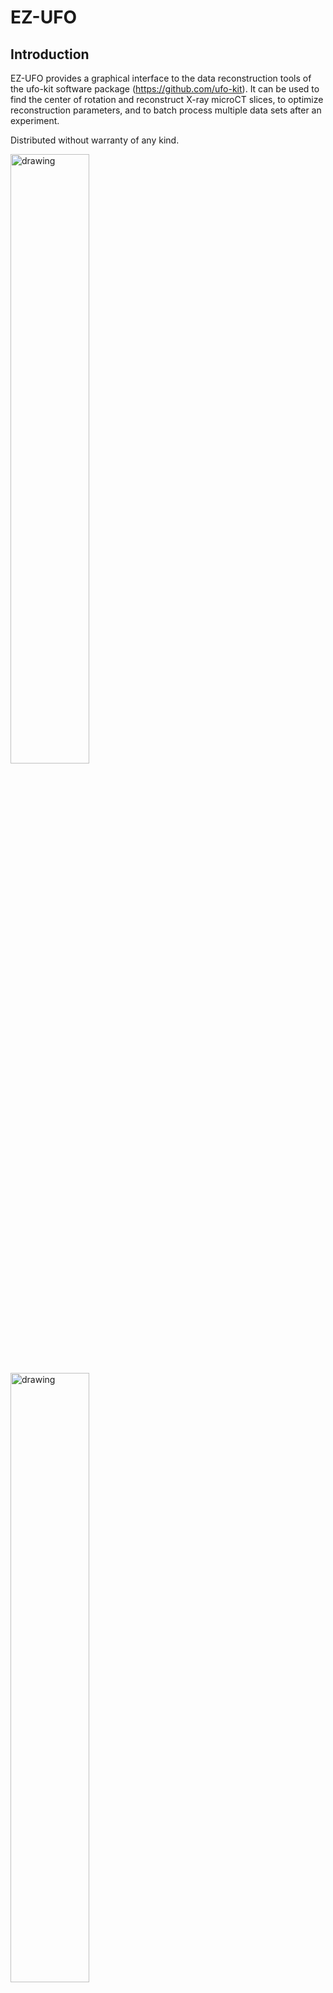<h1> EZ-UFO </h1>

<h2> Introduction </h2>
  
EZ-UFO provides a graphical interface to the data reconstruction tools of 
the ufo-kit software package (https://github.com/ufo-kit). 
It can be used to find the center of rotation and reconstruct 
X-ray microCT slices, to optimize reconstruction parameters, 
and to batch process multiple data sets after an experiment.

Distributed without warranty of any kind.

<img src="https://github.com/sgasilov/ez_ufo/blob/ez_ufo_qt/ezufo_interface1.png" alt="drawing" width="50%"/>
<img src="https://github.com/sgasilov/ez_ufo/blob/ez_ufo_qt/ezufo_interface2.png" alt="drawing" width="50%"/>
  
<h2> Installation Requirements </h2>
  
1. Working installation of ufo-core, ufo-python-tools, ufo-filters, 
tofu, and concert is required. This version was tested with
* ufo-core:  
https://github.com/ufo-kit/ufo-core/commit/ab39783930ccbe3fa06e0f50427e01376f431256
* ufo-filters:
https://github.com/ufo-kit/ufo-filters/commit/2f2dbf96c3075de062e73c655708af516773110c
* tofu:
https://github.com/ufo-kit/tofu/commit/6d7c27328bf9397d7f8c7e99ce7520ac90007afa
* concert:
https://github.com/ufo-kit/concert/commit/6bb7b3436702adaa2e6df1e0c0e68de6837dd582

<h2> Installation Instructions </h2>

1. Install Python 3.8
- https://www.python.org/downloads/release/python-384/
- https://www.liquidweb.com/kb/how-to-install-python-3-on-centos-7/
- Save python tarball to /opt or some other directory
	- wget https://www.python.org/ftp/python/3.8.4/Python-3.8.4.tgz
- Unzip tarball
	- tar -xzf Python-3.8.4.tgz
	- cd Python-3.8.4
- Compile and install Python
	- ./configure –enable-optimizations
	- <addr> make altinstall </addr>

2. Install virtualenv
	- python3.8 -m pip install virtualenv
	- virtualenv –python=$(which python3.8) ~/my_venvs/bmit38
	
3. Activate virtualenv
	- source ~/my_venvs/bmit38/bin/activate

4. Install python modules
	- pip install -r requirements.txt

5. Download and install Tofu
	- cd ~/my_venvs/bmit38/lib
	- git clone https://github.com/ufo-kit/tofu.git
	- cd tofu
	- git checkout flow	
	- python setup.py install –-record install_manifest.txt

6. Install EZ_UFO
	- cd ~my/venvs/bmit38/lib
	- git clone https://github.com/sgasilov/ez_ufo.git
	- cd ez_ufo
	- git checkout ez_ufo_qt
	- python setup.py install –-record install_manifest.txt

<h2> How it works </h2>

![Image of Block Scheme](https://github.com/sgasilov/ez_ufo/blob/ez_ufo_qt/ezufo_block-scheme.jpg)

It the beginning ezufo creates a list of paths to all CT directories 
in the input directory recursively. A CT directory is defined as any 
directory, which containing a set of flats, darks, tomo, and, optionally, 
flats2 subdirectories. These subdirectories must contain only *.tif files 
with CT data. Names of directories with CT data sets are compared with the 
directory tree in the output directory. Those CT sets will be reconstructed,
whose names are not yet in the output directory. Ezufo will create a 
list of formatted ufo-launch/tofu commands according to defined parameters. 
These commands can be executed or printed on the screen. 

Three or more pre-processing steps can be applied to data:
- An arbitrary pipeline of ufo-launch filters
- Removal of large spots (scintillator defects)
- Paganing/TIE phase retrieval.
Sinograms can be created and filtered in order to suppress ring artifacts.
Finally, CT reconstruction is performed with tofu reco algorithm. 
Region of interest and other miscellaneous parameters can be defined.

All temporary data is saved in multi-page tif files. It will be preserved
in the temporary directory until the next reconstruction or until the
Quit button is pressed. Note that the size of temporary data can easily
exceed 300 GB when multiple processing steps are applied to a large CT set.

<h2> Tested Combinations </h2>

** w/o RingRemoval
1. Straight CT with "corr" axis search	        <-- tested
1b. Straight CT with "min std" axis search      <-- tested
1c. CT search axis "corr" and bigtiff input	<-- tested
2. PR + CT                                 	<-- tested
2b. PR + CT + vertical ROI                 	<-- tested
2. Prepro                                  	<-- tested
3. Prepro and inp                          	<-- tested 
4. Prepro and inp and PR:                  	<-- tested
4b. Prepro and inp and PR + vert ROI      	<-- tested
5. Inp                                     	<-- tested
5b. Inp with multipage input		   	<-- tested
6. Inp and PR                              	<-- tested
7. RR only                                 	<-- tested
7b. RR with bigtiff input			<-- tested
7c. RR with vert ROI                        	<-- tested
8. RR + PR                                 	<-- tested
9. Everything enabled                     	<-- tested
